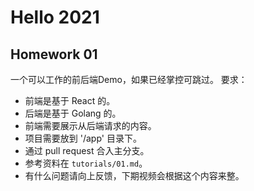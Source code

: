 Hello 2021
=======


Homework 01
------
一个可以工作的前后端Demo，如果已经掌控可跳过。
要求：
- 前端是基于 React 的。
- 后端是基于 Golang 的。
- 前端需要展示从后端请求的内容。
- 项目需要放到 '<your ID>/app' 目录下。
- 通过 pull request 合入主分支。
- 参考资料在 `tutorials/01.md`。
- 有什么问题请向上反馈，下期视频会根据这个内容来整。
